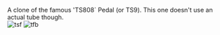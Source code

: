 A clone of the famous 'TS808` Pedal (or TS9). This one doesn't use an actual tube though. </br>
![tsf](https://github.com/charlielee206/Personal-PCB-Boards/assets/34549609/0eddd30e-2726-4001-8358-453d8b4b1996)
![tfb](https://github.com/charlielee206/Personal-PCB-Boards/assets/34549609/822860e6-5b59-45a6-b969-e33df3bf7281)
